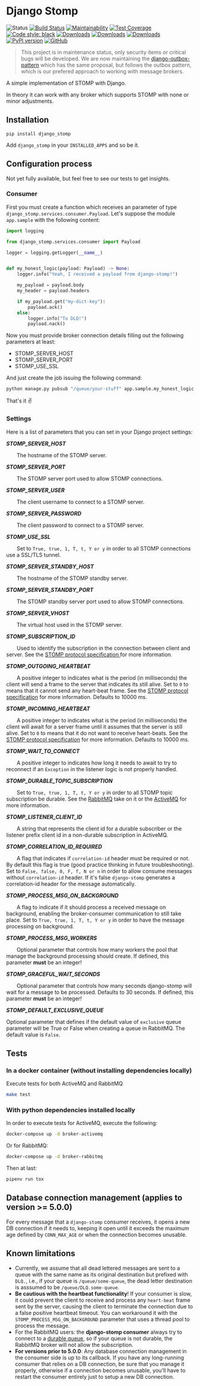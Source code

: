 # Django Stomp

![Status](https://camo.githubusercontent.com/ee0dfc25808ca34d04adbf32aba056bd3884c4f778657b9698e11db9cbf956a6/68747470733a2f2f696d672e736869656c64732e696f2f62616467652f7374617475732d6d61696e74656e616e63652d6666643730302e737667)
[![Build Status](https://dev.azure.com/juntos-somos-mais-loyalty/python/_apis/build/status/django-stomp?branchName=master)](https://dev.azure.com/juntos-somos-mais-loyalty/python/_build/latest?definitionId=23&branchName=master)
[![Maintainability](https://sonarcloud.io/api/project_badges/measure?project=juntossomosmais_django-stomp&metric=sqale_rating)](https://sonarcloud.io/dashboard?id=juntossomosmais_django-stomp)
[![Test Coverage](https://sonarcloud.io/api/project_badges/measure?project=juntossomosmais_django-stomp&metric=coverage)](https://sonarcloud.io/dashboard?id=juntossomosmais_django-stomp)
[![Code style: black](https://img.shields.io/badge/code%20style-black-000000.svg)](https://github.com/ambv/black)
[![Downloads](https://pepy.tech/badge/django-stomp)](https://pepy.tech/project/django-stomp)
[![Downloads](https://pepy.tech/badge/django-stomp/month)](https://pepy.tech/project/django-stomp/month)
[![Downloads](https://pepy.tech/badge/django-stomp/week)](https://pepy.tech/project/django-stomp/week)
[![PyPI version](https://badge.fury.io/py/django-stomp.svg)](https://badge.fury.io/py/django-stomp)
[![GitHub](https://img.shields.io/github/license/mashape/apistatus.svg)](https://github.com/juntossomosmais/django-stomp/blob/master/LICENSE)

> This project is in maintenance status, only security items or critical bugs will be developed. We are now maintaining the [django-outbox-pattern](https://github.com/juntossomosmais/django-outbox-pattern) which has the same proposal, but follows the outbox pattern, which is our prefered approach to working with message brokers.

A simple implementation of STOMP with Django.

In theory it can work with any broker which supports STOMP with none or minor adjustments.

## Installation

`pip install django_stomp`

Add `django_stomp` in your `INSTALLED_APPS` and so be it.

## Configuration process

Not yet fully available, but feel free to see our tests to get insights.

### Consumer

First you must create a function which receives an parameter of type `django_stomp.services.consumer.Payload`. Let's suppose the module `app.sample` with the following content:

```python
import logging

from django_stomp.services.consumer import Payload

logger = logging.getLogger(__name__)


def my_honest_logic(payload: Payload) -> None:
    logger.info("Yeah, I received a payload from django-stomp!")

    my_payload = payload.body
    my_header = payload.headers

    if my_payload.get("my-dict-key"):
        payload.ack()
    else:
        logger.info("To DLQ!")
        payload.nack()
```

Now you must provide broker connection details filling out the following parameters at least:

- STOMP_SERVER_HOST
- STOMP_SERVER_PORT
- STOMP_USE_SSL

And just create the job issuing the following command:

```bash
python manage.py pubsub "/queue/your-stuff" app.sample.my_honest_logic
```

That's it ✌️

### Settings

Here is a list of parameters that you can set in your Django project settings:

***STOMP_SERVER_HOST***

  The hostname of the STOMP server.

***STOMP_SERVER_PORT***

  The STOMP server port used to allow STOMP connections.

***STOMP_SERVER_USER***

  The client username to connect to a STOMP server.

***STOMP_SERVER_PASSWORD***

  The client password to connect to a STOMP server.

***STOMP_USE_SSL***

  Set to ``True, true, 1, T, t, Y or y`` in order to all STOMP connections use a SSL/TLS tunnel.

***STOMP_SERVER_STANDBY_HOST***

  The hostname of the STOMP standby server.

***STOMP_SERVER_STANDBY_PORT***

  The STOMP standby server port used to allow STOMP connections.

***STOMP_SERVER_VHOST***

  The virtual host used in the STOMP server.

***STOMP_SUBSCRIPTION_ID***

  Used to identify the subscription in the connection between client and server. See the [STOMP protocol specification
](https://stomp.github.io/stomp-specification-1.1.html#SUBSCRIBE_id_Header) for more information.

***STOMP_OUTGOING_HEARTBEAT***

  A positive integer to indicates what is the period (in milliseconds) the client will send a frame to the server
that indicates its still alive. Set to ``0`` to means that it cannot send any heart-beat frame. See the [STOMP
protocol specification](https://stomp.github.io/stomp-specification-1.1.html#Heart-beating) for more information.
Defaults to 10000 ms.

***STOMP_INCOMING_HEARTBEAT***

  A positive integer to indicates what is the period (in milliseconds) the client will await for a server frame until
it assumes that the server is still alive. Set to ``0`` to means that it do not want to receive heart-beats. See
the [STOMP protocol specification](https://stomp.github.io/stomp-specification-1.1.html#Heart-beating) for more
information. Defaults to 10000 ms.

***STOMP_WAIT_TO_CONNECT***

  A positive integer to indicates how long it needs to await to try to reconnect if an `Exception` in the listener
logic is not properly handled.

***STOMP_DURABLE_TOPIC_SUBSCRIPTION***

  Set to ``True, true, 1, T, t, Y or y`` in order to all STOMP topic subscription be durable. See the [RabbitMQ](
https://www.rabbitmq.com/stomp.html#d.dts) take on it or the
[ActiveMQ](https://activemq.apache.org/how-do-durable-queues-and-topics-work) for more information.

***STOMP_LISTENER_CLIENT_ID***

  A string that represents the client id for a durable subscriber or the listener prefix client id in a non-durable
subscription in ActiveMQ.

***STOMP_CORRELATION_ID_REQUIRED***

  A flag that indicates if `correlation-id` header must be required or not. By default this flag is true (good practice
thinking in future troubleshooting).
Set to ``False, false, 0, F, f, N or n`` in order to allow consume messages without `correlation-id` header. If it's
false `django-stomp` generates a correlation-id header for the message automatically.

***STOMP_PROCESS_MSG_ON_BACKGROUND***

  A flag to indicate if it should process a received message on background, enabling the broker-consumer communication
to still take place.
  Set to ``True, true, 1, T, t, Y or y`` in order to have the message processing on background.

***STOMP_PROCESS_MSG_WORKERS***

  Optional parameter that controls how many workers the pool that manage the background processing should create. If
defined, this parameter **must** be an integer!

***STOMP_GRACEFUL_WAIT_SECONDS***

  Optional parameter that controls how many seconds django-stomp will wait for a message to be processed. Defaults to 30 seconds. If defined, this parameter **must** be an integer!

***STOMP_DEFAULT_EXCLUSIVE_QUEUE***

  Optional parameter that defines if the default value of `exclusive` queue parameter will be True or False when creating a queue in RabbitMQ. The default value is `False`.

## Tests

### In a docker container (without installing dependencies locally)

Execute tests for both ActiveMQ and RabbitMQ

```bash
make test
```

### With python dependencies installed locally

In order to execute tests for ActiveMQ, execute the following:
```bash
docker-compose up -d broker-activemq
```

Or for RabbitMQ:
```bash
docker-compose up -d broker-rabbitmq
```

Then at last:
```bash
pipenv run tox
```

## Database connection management (applies to version >= 5.0.0)

For every message that a `django-stomp` consumer receives, it opens a new DB connection if it needs to, keeping it open until it exceeds the maximum age defined by `CONN_MAX_AGE` or when the connection becomes unusable.

## Known limitations

- Currently, we assume that all dead lettered messages are sent to a queue with the same name as its original
destination but prefixed with `DLQ.`, i.e., if your queue is `/queue/some-queue`, the dead letter destination is
asssumed to be `/queue/DLQ.some-queue`.
- **Be cautious with the heartbeat functionality**! If your consumer is slow, it could prevent the client to receive
and process any `heart-beat` frame sent by the server, causing the client to terminate the connection due to a false
positive heartbeat timeout. You can workaround it with the `STOMP_PROCESS_MSG_ON_BACKGROUND` parameter that uses a
thread pool to process the message.
- For the RabbitMQ users: the **django-stomp consumer** always try to connect to a
[durable queue](https://www.rabbitmq.com/queues.html#durability), so if your queue is not durable, the RabbitMQ broker
will not allow the subscription.
- **For versions prior to 5.0.0**: Any database connection management in the consumer side is up to its callback. If you have any long-running consumer that relies on a DB connection, be sure that you manage it properly, otherwise if a connection becomes unusable, you'll have to restart the consumer entirely just to setup a new DB connection.
